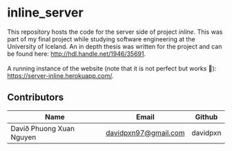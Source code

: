 # inline_server

This repository hosts the code for the server side of project *inline*. This was part of my final project while studying software engineering at the University of Iceland. An in depth thesis was written for the project and can be found here: http://hdl.handle.net/1946/35691. <br/> <br/>
A running instance of the website (note that it is not perfect but works 🤠): https://server-inline.herokuapp.com/.


## Contributors

| Name        | Email           | Github  |
| ------------- |-------------| -----|
| Davíð Phuong Xuan Nguyen     | davidpxn97@gmail.com | davidpxn |
